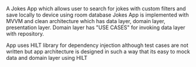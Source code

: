 A Jokes App which allows user to search for jokes with custom filters and save locally to device using room database
Jokes App is implemented with MVVM and clean architecture which has data layer, domain layer, presentation layer. 
Domain layer has "USE CASES" for invoking data layer with repository.

App uses HILT library for dependency injection although test cases are not written but app architecture is designed 
in such a way that its easy to mock data and domain layer using HILT
